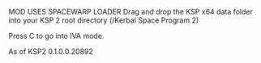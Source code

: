 MOD USES SPACEWARP LOADER
Drag and drop the KSP x64 data folder into your KSP 2 root directory (/Kerbal Space Program 2)


Press C to go into IVA mode. 





As of KSP2 0.1.0.0.20892
